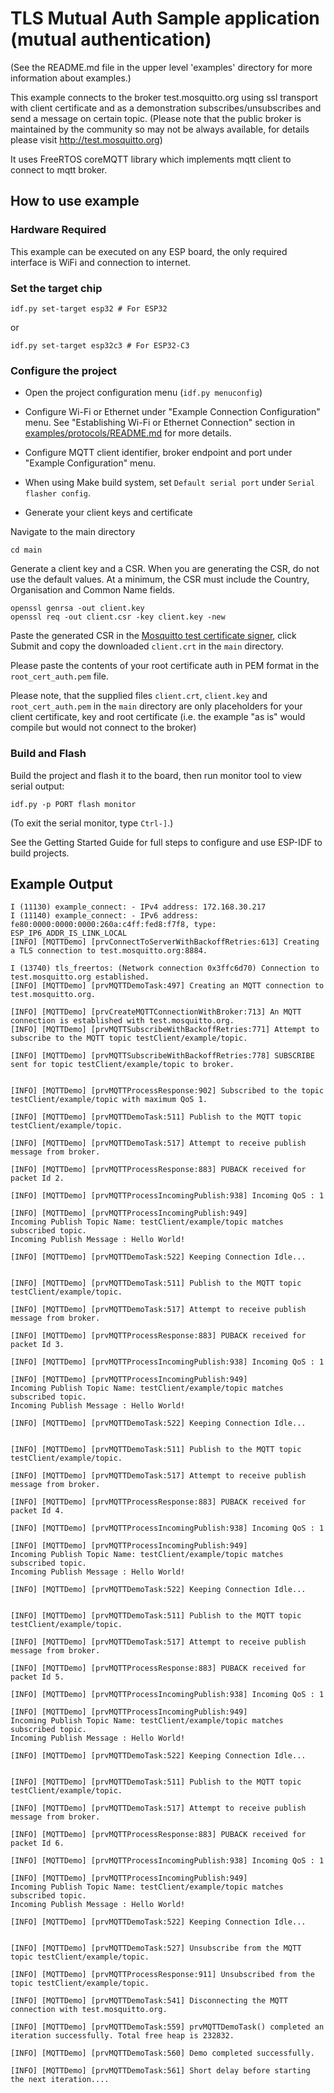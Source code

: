 # TLS Mutual Auth Sample application (mutual authentication)

(See the README.md file in the upper level 'examples' directory for more information about examples.)

This example connects to the broker test.mosquitto.org using ssl transport with client certificate and as a demonstration subscribes/unsubscribes and send a message on certain topic.
(Please note that the public broker is maintained by the community so may not be always available, for details please visit http://test.mosquitto.org)

It uses FreeRTOS coreMQTT library which implements mqtt client to connect to mqtt broker.

## How to use example

### Hardware Required

This example can be executed on any ESP board, the only required interface is WiFi and connection to internet.

### Set the target chip

```
idf.py set-target esp32 # For ESP32
```
or

```
idf.py set-target esp32c3 # For ESP32-C3
```

### Configure the project

* Open the project configuration menu (`idf.py menuconfig`)
* Configure Wi-Fi or Ethernet under "Example Connection Configuration" menu. See "Establishing Wi-Fi or Ethernet Connection" section in [examples/protocols/README.md](../../README.md) for more details.
* Configure MQTT client identifier, broker endpoint and port under "Example Configuration" menu.
* When using Make build system, set `Default serial port` under `Serial flasher config`.

* Generate your client keys and certificate

Navigate to the main directory

```
cd main
```

Generate a client key and a CSR. When you are generating the CSR, do not use the default values. At a minimum, the CSR must include the Country, Organisation and Common Name fields.

```
openssl genrsa -out client.key
openssl req -out client.csr -key client.key -new
```

Paste the generated CSR in the [Mosquitto test certificate signer](https://test.mosquitto.org/ssl/index.php), click Submit and copy the downloaded `client.crt` in the `main` directory.

Please paste the contents of your root certificate auth in PEM format in the `root_cert_auth.pem` file.

Please note, that the supplied files `client.crt`, `client.key` and `root_cert_auth.pem` in the `main` directory are only placeholders for your client certificate, key and root certificate (i.e. the example "as is" would compile but would not connect to the broker)

### Build and Flash

Build the project and flash it to the board, then run monitor tool to view serial output:

```
idf.py -p PORT flash monitor
```

(To exit the serial monitor, type ``Ctrl-]``.)

See the Getting Started Guide for full steps to configure and use ESP-IDF to build projects.

## Example Output

```
I (11130) example_connect: - IPv4 address: 172.168.30.217
I (11140) example_connect: - IPv6 address: fe80:0000:0000:0000:260a:c4ff:fed8:f7f8, type: ESP_IP6_ADDR_IS_LINK_LOCAL
[INFO] [MQTTDemo] [prvConnectToServerWithBackoffRetries:613] Creating a TLS connection to test.mosquitto.org:8884.

I (13740) tls_freertos: (Network connection 0x3ffc6d70) Connection to test.mosquitto.org established.
[INFO] [MQTTDemo] [prvMQTTDemoTask:497] Creating an MQTT connection to test.mosquitto.org.

[INFO] [MQTTDemo] [prvCreateMQTTConnectionWithBroker:713] An MQTT connection is established with test.mosquitto.org.
[INFO] [MQTTDemo] [prvMQTTSubscribeWithBackoffRetries:771] Attempt to subscribe to the MQTT topic testClient/example/topic.

[INFO] [MQTTDemo] [prvMQTTSubscribeWithBackoffRetries:778] SUBSCRIBE sent for topic testClient/example/topic to broker.


[INFO] [MQTTDemo] [prvMQTTProcessResponse:902] Subscribed to the topic testClient/example/topic with maximum QoS 1.

[INFO] [MQTTDemo] [prvMQTTDemoTask:511] Publish to the MQTT topic testClient/example/topic.

[INFO] [MQTTDemo] [prvMQTTDemoTask:517] Attempt to receive publish message from broker.

[INFO] [MQTTDemo] [prvMQTTProcessResponse:883] PUBACK received for packet Id 2.

[INFO] [MQTTDemo] [prvMQTTProcessIncomingPublish:938] Incoming QoS : 1

[INFO] [MQTTDemo] [prvMQTTProcessIncomingPublish:949] 
Incoming Publish Topic Name: testClient/example/topic matches subscribed topic.
Incoming Publish Message : Hello World!

[INFO] [MQTTDemo] [prvMQTTDemoTask:522] Keeping Connection Idle...


[INFO] [MQTTDemo] [prvMQTTDemoTask:511] Publish to the MQTT topic testClient/example/topic.

[INFO] [MQTTDemo] [prvMQTTDemoTask:517] Attempt to receive publish message from broker.

[INFO] [MQTTDemo] [prvMQTTProcessResponse:883] PUBACK received for packet Id 3.

[INFO] [MQTTDemo] [prvMQTTProcessIncomingPublish:938] Incoming QoS : 1

[INFO] [MQTTDemo] [prvMQTTProcessIncomingPublish:949] 
Incoming Publish Topic Name: testClient/example/topic matches subscribed topic.
Incoming Publish Message : Hello World!

[INFO] [MQTTDemo] [prvMQTTDemoTask:522] Keeping Connection Idle...


[INFO] [MQTTDemo] [prvMQTTDemoTask:511] Publish to the MQTT topic testClient/example/topic.

[INFO] [MQTTDemo] [prvMQTTDemoTask:517] Attempt to receive publish message from broker.

[INFO] [MQTTDemo] [prvMQTTProcessResponse:883] PUBACK received for packet Id 4.

[INFO] [MQTTDemo] [prvMQTTProcessIncomingPublish:938] Incoming QoS : 1

[INFO] [MQTTDemo] [prvMQTTProcessIncomingPublish:949] 
Incoming Publish Topic Name: testClient/example/topic matches subscribed topic.
Incoming Publish Message : Hello World!

[INFO] [MQTTDemo] [prvMQTTDemoTask:522] Keeping Connection Idle...


[INFO] [MQTTDemo] [prvMQTTDemoTask:511] Publish to the MQTT topic testClient/example/topic.

[INFO] [MQTTDemo] [prvMQTTDemoTask:517] Attempt to receive publish message from broker.

[INFO] [MQTTDemo] [prvMQTTProcessResponse:883] PUBACK received for packet Id 5.

[INFO] [MQTTDemo] [prvMQTTProcessIncomingPublish:938] Incoming QoS : 1

[INFO] [MQTTDemo] [prvMQTTProcessIncomingPublish:949] 
Incoming Publish Topic Name: testClient/example/topic matches subscribed topic.
Incoming Publish Message : Hello World!

[INFO] [MQTTDemo] [prvMQTTDemoTask:522] Keeping Connection Idle...


[INFO] [MQTTDemo] [prvMQTTDemoTask:511] Publish to the MQTT topic testClient/example/topic.

[INFO] [MQTTDemo] [prvMQTTDemoTask:517] Attempt to receive publish message from broker.

[INFO] [MQTTDemo] [prvMQTTProcessResponse:883] PUBACK received for packet Id 6.

[INFO] [MQTTDemo] [prvMQTTProcessIncomingPublish:938] Incoming QoS : 1

[INFO] [MQTTDemo] [prvMQTTProcessIncomingPublish:949] 
Incoming Publish Topic Name: testClient/example/topic matches subscribed topic.
Incoming Publish Message : Hello World!

[INFO] [MQTTDemo] [prvMQTTDemoTask:522] Keeping Connection Idle...


[INFO] [MQTTDemo] [prvMQTTDemoTask:527] Unsubscribe from the MQTT topic testClient/example/topic.

[INFO] [MQTTDemo] [prvMQTTProcessResponse:911] Unsubscribed from the topic testClient/example/topic.

[INFO] [MQTTDemo] [prvMQTTDemoTask:541] Disconnecting the MQTT connection with test.mosquitto.org.

[INFO] [MQTTDemo] [prvMQTTDemoTask:559] prvMQTTDemoTask() completed an iteration successfully. Total free heap is 232832.

[INFO] [MQTTDemo] [prvMQTTDemoTask:560] Demo completed successfully.

[INFO] [MQTTDemo] [prvMQTTDemoTask:561] Short delay before starting the next iteration.... 
```

